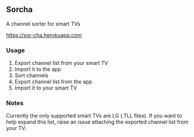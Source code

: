 ## Sorcha
A channel sorter for smart TVs

https://sor-cha.herokuapp.com

### Usage 
1. Export channel list from your smart TV
2. Import it to the app
3. Sort channels
4. Export channel list from the app
5. Import it to your smart TV

### Notes
Currently the only supported smart TVs are LG (.TLL files). If you want to help expand this list, raise an issue attaching the exported channel list from your TV.
